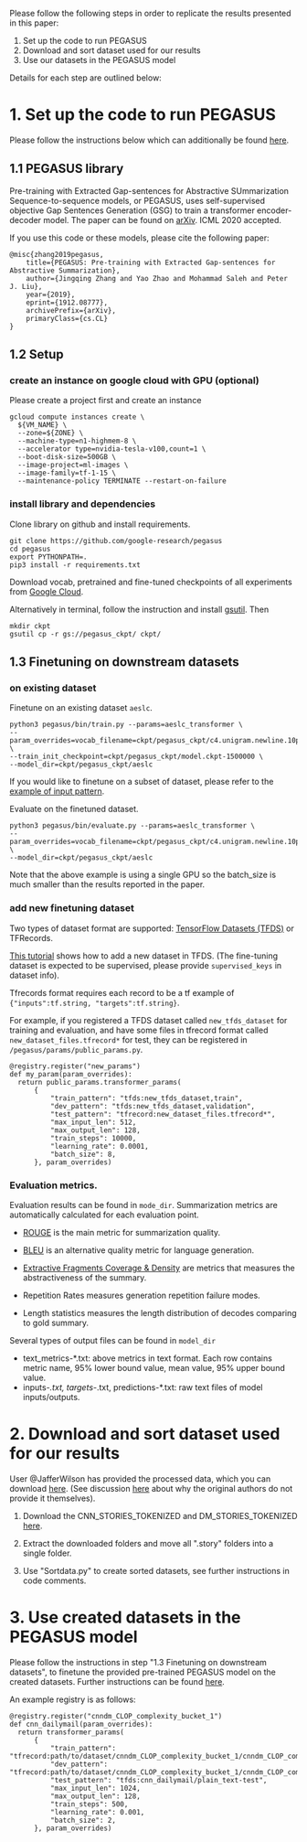 Please follow the following steps in order to replicate the results presented in this paper:
1. Set up the code to run PEGASUS
2. Download and sort dataset used for our results
3. Use our datasets in the PEGASUS model

Details for each step are outlined below:
# 1. Set up the code to run PEGASUS
Please follow the instructions below which can additionally be found [here](https://github.com/google-research/pegasus/blob/master/README.md).
## 1.1 PEGASUS library

Pre-training with Extracted Gap-sentences for Abstractive SUmmarization
Sequence-to-sequence models, or PEGASUS, uses self-supervised objective Gap
Sentences Generation (GSG) to train a transformer encoder-decoder model. The
paper can be found on [arXiv](https://arxiv.org/abs/1912.08777). ICML 2020 accepted.

If you use this code or these models, please cite the following paper:
```
@misc{zhang2019pegasus,
    title={PEGASUS: Pre-training with Extracted Gap-sentences for Abstractive Summarization},
    author={Jingqing Zhang and Yao Zhao and Mohammad Saleh and Peter J. Liu},
    year={2019},
    eprint={1912.08777},
    archivePrefix={arXiv},
    primaryClass={cs.CL}
}
```
## 1.2 Setup

### create an instance on google cloud with GPU (optional)

Please create a project first and create an instance

```
gcloud compute instances create \
  ${VM_NAME} \
  --zone=${ZONE} \
  --machine-type=n1-highmem-8 \
  --accelerator type=nvidia-tesla-v100,count=1 \
  --boot-disk-size=500GB \
  --image-project=ml-images \
  --image-family=tf-1-15 \
  --maintenance-policy TERMINATE --restart-on-failure
```

### install library and dependencies

Clone library on github and install requirements.

```
git clone https://github.com/google-research/pegasus
cd pegasus
export PYTHONPATH=.
pip3 install -r requirements.txt
```

Download vocab, pretrained and fine-tuned checkpoints of all experiments from [Google Cloud](https://console.cloud.google.com/storage/browser/pegasus_ckpt).

Alternatively in terminal, follow the instruction and install [gsutil](https://cloud.google.com/storage/docs/gsutil_install). Then

```
mkdir ckpt
gsutil cp -r gs://pegasus_ckpt/ ckpt/

```

## 1.3 Finetuning on downstream datasets

### on existing dataset

Finetune on an existing dataset `aeslc`.

```
python3 pegasus/bin/train.py --params=aeslc_transformer \
--param_overrides=vocab_filename=ckpt/pegasus_ckpt/c4.unigram.newline.10pct.96000.model \
--train_init_checkpoint=ckpt/pegasus_ckpt/model.ckpt-1500000 \
--model_dir=ckpt/pegasus_ckpt/aeslc
```

If you would like to finetune on a subset of dataset, please refer to the [example of input pattern](https://github.com/google-research/pegasus/blob/master/pegasus/data/datasets.py#L186).

Evaluate on the finetuned dataset.

```
python3 pegasus/bin/evaluate.py --params=aeslc_transformer \
--param_overrides=vocab_filename=ckpt/pegasus_ckpt/c4.unigram.newline.10pct.96000.model,batch_size=1,beam_size=5,beam_alpha=0.6 \
--model_dir=ckpt/pegasus_ckpt/aeslc
```

Note that the above example is using a single GPU so the batch_size is much smaller
than the results reported in the paper.

### add new finetuning dataset

Two types of dataset format are supported: [TensorFlow Datasets (TFDS)](https://www.tensorflow.org/datasets) or TFRecords.

[This tutorial](https://www.tensorflow.org/datasets/add_dataset) shows how to add a new dataset in TFDS.
(The fine-tuning dataset is expected to be supervised, please provide
`supervised_keys` in dataset info).

Tfrecords format requires each record to be a tf example of `{"inputs":tf.string, "targets":tf.string}`.

For example, if you registered a TFDS dataset called `new_tfds_dataset` for training and evaluation, and have some files in tfrecord format called `new_dataset_files.tfrecord*` for test, they can be registered in `/pegasus/params/public_params.py`.

```
@registry.register("new_params")
def my_param(param_overrides):
  return public_params.transformer_params(
      {
          "train_pattern": "tfds:new_tfds_dataset,train",
          "dev_pattern": "tfds:new_tfds_dataset,validation",
          "test_pattern": "tfrecord:new_dataset_files.tfrecord*",
          "max_input_len": 512,
          "max_output_len": 128,
          "train_steps": 10000,
          "learning_rate": 0.0001,
          "batch_size": 8,
      }, param_overrides)
```

### Evaluation metrics.

Evaluation results can be found in `mode_dir`. Summarization metrics are automatically
calculated for each evaluation point.

-   [ROUGE](https://www.aclweb.org/anthology/W04-1013.pdf) is the main metric
    for summarization quality.

-   [BLEU](https://www.aclweb.org/anthology/P02-1040.pdf) is an alternative
    quality metric for language generation.

-   [Extractive Fragments Coverage & Density](https://arxiv.org/pdf/1804.11283.pdf)
    are metrics that measures the abstractiveness of the summary.


-   Repetition Rates measures generation repetition failure modes.

-   Length statistics measures the length distribution of decodes comparing to gold summary.

Several types of output files can be found in `model_dir`

-   text_metrics-*.txt: above metrics in text format. Each row contains metric
    name, 95% lower bound value, mean value, 95% upper bound value.
-   inputs-*.txt, targets-*.txt, predictions-*.txt: raw text files of model
    inputs/outputs.


# 2. Download and sort dataset used for our results
User @JafferWilson has provided the processed data, which you can download [here](https://github.com/JafferWilson/Process-Data-of-CNN-DailyMail). (See discussion [here](https://github.com/abisee/cnn-dailymail/issues/9) about why the original authors do not provide it themselves).

1. Download the CNN_STORIES_TOKENIZED and DM_STORIES_TOKENIZED [here](https://github.com/JafferWilson/Process-Data-of-CNN-DailyMail).

2. Extract the downloaded folders and move all ".story" folders into a single folder.

3. Use "Sortdata.py" to create sorted datasets, see further instructions in code comments.

# 3. Use created datasets in the PEGASUS model
Please follow the instructions in step "1.3 Finetuning on downstream datasets", to finetune the provided pre-trained PEGASUS model on the created datasets. Further instructions can be found [here](https://github.com/google-research/pegasus).

An example registry is as follows:
```
@registry.register("cnndm_CLOP_complexity_bucket_1")
def cnn_dailymail(param_overrides):
  return transformer_params(
      {
          "train_pattern": "tfrecord:path/to/dataset/cnndm_CLOP_complexity_bucket_1/cnndm_CLOP_complexity_bucket_1_train.tfrecord",
          "dev_pattern": "tfrecord:path/to/dataset/cnndm_CLOP_complexity_bucket_1/cnndm_CLOP_complexity_bucket_1_validate.tfrecord",
          "test_pattern": "tfds:cnn_dailymail/plain_text-test",
          "max_input_len": 1024,
          "max_output_len": 128,
          "train_steps": 500,
          "learning_rate": 0.001,
          "batch_size": 2,
      }, param_overrides)
```